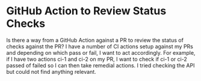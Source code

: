 
# GitHub Action to Review Status Checks

Is there a way from a GitHub Action against a PR to review the status of checks against the PR?
I have a number of CI actions setup against my PRs and depending on which pass or fail, I want to act accordingly.
For example, if I have two actions ci-1 and ci-2 on my PR, I want to check if ci-1 or ci-2 passed of failed so I can then take remedial actions.
I tried checking the API but could not find anything relevant.

        